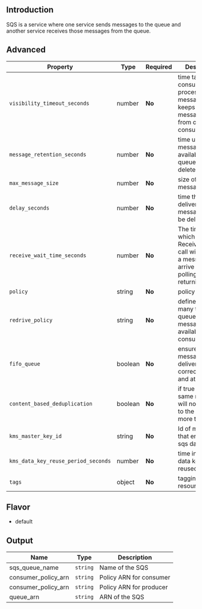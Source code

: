 ## Introduction
SQS is a service where one service sends messages to the queue and another service receives those messages from the queue.

## Advanced

| Property                            | Type    | Required | Description                                                                                                |
|-------------------------------------|---------|----------|------------------------------------------------------------------------------------------------------------|
| `visibility_timeout_seconds`        | number  | **No**   | time taken by a consumer to process the message and keeps the message hidden from other consumers          |
| `message_retention_seconds`         | number  | **No**   | time until which message will be available in the queue if not deleted                                     |
| `max_message_size`                  | number  | **No**   | size of the message                                                                                        |
| `delay_seconds`                     | number  | **No**   | time that delivery of messages will be delayed                                                             |
| `receive_wait_time_seconds`         | number  | **No**   | The time for which a ReceiveMessage call will wait for a message to arrive (long polling) before returning |
| `policy`                            | string  | **No**   | policy for sqs                                                                                             |
| `redrive_policy`                    | string  | **No**   | defines how many times queue will make messages available for the consumers                                |
| `fifo_queue`                        | boolean | **No**   | ensures messages are delivered in correct order and at right time                                          |
| `content_based_deduplication`       | boolean | **No**   | if true ensures same messages will not be sent to the queue more than once                                 |
| `kms_master_key_id`                 | string  | **No**   | Id of master key that encrypts the sqs data                                                                |
| `kms_data_key_reuse_period_seconds` | number  | **No**   | time in which data key can be reused                                                                       |
| `tags`                              | object  | **No**   | tagging resources                                                                                          |

## Flavor
- default


## Output

| Name                | Type     | Description             |
|---------------------|----------|-------------------------|
| sqs_queue_name      | `string` | Name of the SQS         |
| consumer_policy_arn | `string` | Policy ARN for consumer |
| consumer_policy_arn | `string` | Policy ARN for producer |
| queue_arn           | `string` | ARN of the SQS          |